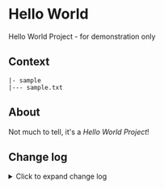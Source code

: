 # Hello World

Hello World Project - for demonstration only

## Context

```
|- sample
|--- sample.txt
```

## About

Not much to tell, it's a *Hello World Project*!

## Change log

<details>
<summary>Click to expand change log</summary>

---

*Version 0.0.1.0 | February 18. 2022* | Public | [Release](https://github.com/dotjesper/hello-world/releases/)

*Version 0.0.0.3 | February 18. 2022* | Private

---

</details>
